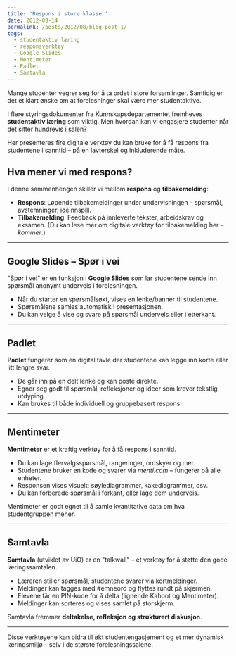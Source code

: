 ```yaml
---
title: 'Respons i store klasser'
date: 2012-08-14
permalink: /posts/2012/08/blog-post-1/
tags:
  - studentaktiv læring
  - responsverktøy
  - Google Slides
  - Mentimeter
  - Padlet
  - Samtavla
---
```


Mange studenter vegrer seg for å ta ordet i store forsamlinger. Samtidig er det et klart ønske om at forelesninger skal være mer studentaktive. 

I flere styringsdokumenter fra Kunnskapsdepartementet fremheves **studentaktiv læring** som viktig. Men hvordan kan vi engasjere studenter når det sitter hundrevis i salen?

Her presenteres fire digitale verktøy du kan bruke for å få respons fra studentene i sanntid – på en lavterskel og inkluderende måte.

## Hva mener vi med respons?

I denne sammenhengen skiller vi mellom **respons** og **tilbakemelding**:

- **Respons**: Løpende tilbakemeldinger under undervisningen – spørsmål, avstemninger, idéinnspill.
- **Tilbakemelding**: Feedback på innleverte tekster, arbeidskrav og eksamen. (Du kan lese mer om digitale verktøy for tilbakemelding her – *kommer*.)

---

## Google Slides – Spør i vei

"Spør i vei" er en funksjon i **Google Slides** som lar studentene sende inn spørsmål anonymt underveis i forelesningen. 

- Når du starter en spørsmålsøkt, vises en lenke/banner til studentene.
- Spørsmålene samles automatisk i presentasjonen.
- Du kan velge å vise og svare på spørsmål underveis eller i etterkant.

---

## Padlet

**Padlet** fungerer som en digital tavle der studentene kan legge inn korte eller litt lengre svar.

- De går inn på en delt lenke og kan poste direkte.
- Egner seg godt til spørsmål, refleksjoner og ideer som krever tekstlig utdyping.
- Kan brukes til både individuell og gruppebasert respons.

---

## Mentimeter

**Mentimeter** er et kraftig verktøy for å få respons i sanntid.

- Du kan lage flervalgsspørsmål, rangeringer, ordskyer og mer.
- Studentene bruker en kode og svarer via *menti.com* – fungerer på alle enheter.
- Responsen vises visuelt: søylediagrammer, kakediagrammer, osv.
- Du kan forberede spørsmål i forkant, eller lage dem underveis.

Mentimeter er godt egnet til å samle kvantitative data om hva studentgruppen mener.

---

## Samtavla

**Samtavla** (utviklet av UiO) er en "talkwall" – et verktøy for å støtte den gode læringssamtalen.

- Læreren stiller spørsmål, studentene svarer via kortmeldinger.
- Meldinger kan tagges med #emneord og flyttes rundt på skjermen.
- Elevene får en PIN-kode for å delta (lignende Kahoot og Mentimeter).
- Meldinger kan sorteres og vises samlet på storskjerm.

Samtavla fremmer **deltakelse, refleksjon og strukturert diskusjon**.

---

Disse verktøyene kan bidra til økt studentengasjement og et mer dynamisk læringsmiljø – selv i de største forelesningssalene.

